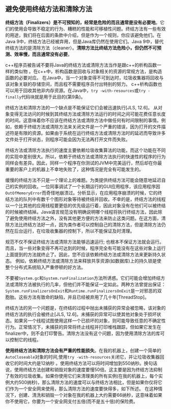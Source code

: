 ## 避免使用终结方法和清除方法

**终结方法（Finalizers）是不可预知的，经常是危险的而且通常是没有必要地**。它们的使用会导致不稳定的行为、糟糕的性能和可移植性问题。终结方法有一些有效的用途，我们将在后面的条款中介绍，但是作为一个规则，你应该避免他们。在Java 9中，终结方法已经被弃用，但是Java库仍然在使用它们。Java 9中，替代终结方法的是清除方法（cleaner）。**清除方法比终结方法危险小，但仍然不可预测、效率慢，而且通常没有必要**。 

c++程序员被告诫不要将Java的终结方法或清除方法当作是跟c++的析构函数一样的类似物 。在c++中，析构函数是回收与对象相关的资源的常规方法，是构造函数的必要对应。 在Java中，当一个对象变得不可到达时，垃圾收集器将回收与该对象关联的存储空间，而且程不需要程序员付出特别的努力。 c++析构函数也可以用于回收其他非内存资源。在Java中，`try -with-resources`或`try - finally`代码块就是用于此目的(第9条)。

终结方法和清除方法的一个缺点是不能保证它们会被迅速执行[JLS, 12.6]。 从对象变得无法访问的时候到其终结方法或清除方法运行的时间之间可能花费任意长度的时间。这意味着你不应该在终结方法或清除方法中做任何有时间限制的事情。例如，依赖于终结方法或清除方法来关闭文件是一个严重的错误，因为打开的文件描述符是有限的资源。如果由于系统在运行终结方法或清除方法时的延迟而导致许多文件处于打开状态，则程序可能会因为无法再打开文件而失败。

终结方法或清除方法执行的速度主要依赖垃圾收集算法的功能，而这个功能在不同的实现中差别很大。所以，依赖于终结方法或清除方法执行的快速性的程序的行为同样会有差异。因此，同样一个程序在你测试的JVM中完美运行，然后却在你最重要的客户上的机器上不幸地失败了，这种情况是完全有可能发生的。

缓慢的终结方法不只是一个理论上的难题。为类提供终结方法可能会随意地延迟自己的实例的回收。一位同事调试了一个长期运行的GUI应用程序，该应用程序因`OutOfMemoryError`而奇怪地崩溃过。分析显示，在应用程序崩溃的时候，它的终结方法的队列中有数千个图形对象等待被终结并回收。不幸的是，终结方法的线程以一个比其他的应用线程要更低的优先级运行着，因此对象没有在他们可以被终结的时候被终结掉。Java语言规范没有明确说明哪个线程将执行终结方法，因此除了避免使用终结方法之外，没有其他更方便的方法来防止这类问题。在这方面，清除方法比终结方法好一点，因为类作者可以控制自己的清除方法，但是清除方法仍然在后台运行，在垃圾收集器的控制下，所以不能保证及时清理。 

规范不仅不保证终结方法或清除方法能够迅速运行; 也根本不保证方法就会运行。而且，当一些对象变得不再可达到的时候，程序完全有可能没有在这些对象上运行上面提到的方法就终止了。因此，您不应该依赖终结方法或清除方法来更新持久状态。 例如，依赖终结方法或清除方法来释放共享资源(如数据库)上的持久锁是使整个分布式系统陷入严重停顿的好方法。 

不要被`System.gc`和`System.runFinalization`方法所诱惑。它们可能会增加终结方法或清除方法被执行的几率，但他们并不能保证一定如此。两种方法曾提出保证：`System.runFinalizersOnExit`和`Runtime.runFinalizersOnExit`是一对邪恶的双胞胎。这些方法有致命的缺陷，并且已经被弃用了几十年[ThreadStop]。

终结方法的另一个问题是，在终结的过程中抛出未捕获的异常会被忽略，该对象的终结方法的执行会被终止[JLS, 12.6]。未捕获的异常可以使其他对象处于损坏状态。如果另一个线程试图使用这样一个已损坏的对象，则可能导致任意的不确定性行为。正常情况下，未捕获的异常将终止线程并打印堆栈跟踪，但如果它发生在finalizer中，则不会打印警告。清除方法没有这个问题，因为使用清除方法的库可以控制它的线程。

**使用终结方法和清除方法会有严重的性能损失**。在我的机器上，创建一个简单的 `AutoCloseable`对象的时间,使用`try -with-resources`关闭它，并让垃圾收集器回收它的时间大约是12纳秒 。使用终结方法可以将时间增加到550纳秒。换句话说，使用终结方法创建和销毁对象的速度要慢50倍。这主要是因为终结方法抑制了有效的垃圾收集。如果你使用它们来清理类的所有实例(在我的机器上，每个实例大约500纳秒)，那么清除方法的速度可以与终结方法相比，但是如果你仅将它们作为一个安全网来使用，那么清除方法的速度要快得多，如下所述。 在这种情况下，创建、清洗和销毁一个对象在我的机器上大约需要66纳秒，这意味着如果你不使用它，你要为一个安全网支付五倍(而不是五十倍)的保险费。